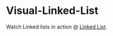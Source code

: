 # Visual-Linked-List

Watch Linked lists in action @ [Linked List](https://glowingobsidian.github.io/Visual-Linked-List/).
